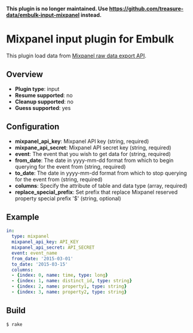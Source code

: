 **This plugin is no longer maintained. Use https://github.com/treasure-data/embulk-input-mixpanel instead.**

# Mixpanel input plugin for Embulk

This plugin load data from [Mixpanel raw data export API](https://mixpanel.com/docs/api-documentation/exporting-raw-data-you-inserted-into-mixpanel).

## Overview

* **Plugin type**: input
* **Resume supported**: no
* **Cleanup supported**: no
* **Guess supported**: yes

## Configuration

- **mixpanel_api_key**: Mixpanel API key (string, required)
- **mixpane_api_secret**: Mixpanel API secret key (string, required)
- **event**: The event that you wish to get data for (string, required)
- **from_date**: The date in yyyy-mm-dd format from which to begin querying for the event from (string, required)
- **to_date**: The date in yyyy-mm-dd format from which to stop querying for the event from (string, required)
- **columns**: Specify the attribute of table and data type (array, required)
- **replace_special_prefix**: Set prefix that replace Mixpanel reserved property special prefix '$' (string, optional)

## Example

```yaml
in:
  type: mixpanel
  mixpanel_api_key: API_KEY
  mixpanel_api_secret: API_SECRET
  event: event_name
  from_date: '2015-03-01'
  to_date: '2015-03-15'
  columns:
  - {index: 0, name: time, type: long}
  - {index: 1, name: distinct_id, type: string}
  - {index: 2, name: property1, type: string}
  - {index: 3, name: property2, type: string}
```

## Build

```
$ rake
```
